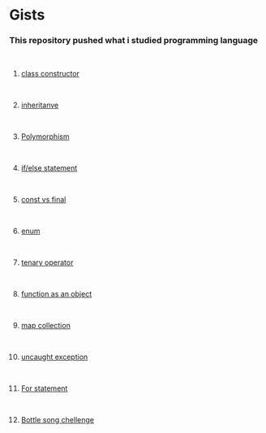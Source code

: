 # Gists
<h3> This repository pushed what i studied programming language </h3>
<br>

1. [class constructor](https://gist.github.com/ordem-yoo/e5f024d6064320bc6390c908bce8f7ae)
<br>

2. [inheritanve](https://gist.github.com/ordem-yoo/57f6dac04fc5b30a4823762bd4b99cd2)
<br>

3. [Polymorphism](https://gist.github.com/ordem-yoo/7ee19932a68e3b9b98bded661b0c4d6f)
<br>

4. [if/else statement](https://gist.github.com/ordem-yoo/993f10ffed8313b5d4d21a7742e07e3c)
<br>

5. [const vs final](https://gist.github.com/ordem-yoo/321f61248092bdceb9f9c82b0c182742)
<br>

6. [enum](https://gist.github.com/ordem-yoo/321f61248092bdceb9f9c82b0c182742)
<br>

7. [tenary operator](https://gist.github.com/ordem-yoo/af76ba0d92c44b4cd6b9c60355a9e858)
<br>

8. [function as an object](https://gist.github.com/ordem-yoo/68cd3132cc4fce18ac11b22588d2070c)
<br>

9. [map collection](https://gist.github.com/ordem-yoo/68cd3132cc4fce18ac11b22588d2070c)
<br>

10. [uncaught exception](https://gist.github.com/ordem-yoo/68cd3132cc4fce18ac11b22588d2070c)
<br>

11. [For statement](https://gist.github.com/ordem-yoo/b7a8219d7cf70e9ba9d3d02402ae2d46)  
<br>

12. [Bottle song chellenge](https://gist.github.com/ordem-yoo/45296432fbe5c3d3fb80646be7e2e9a4)
<br>
